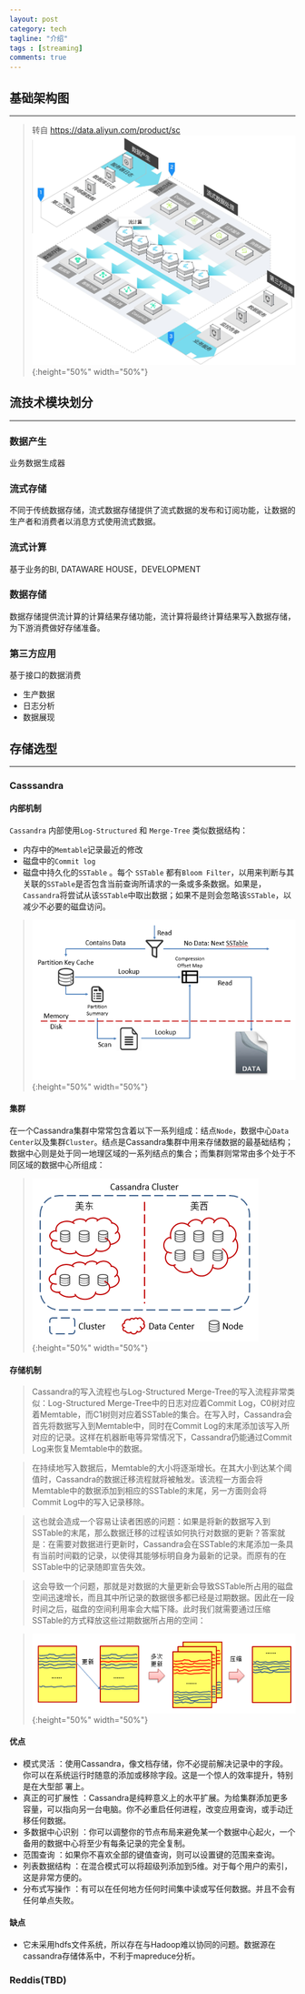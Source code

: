 ```yaml
---
layout: post
category: tech
tagline: "介绍"
tags : [streaming]
comments: true
---
```


## 基础架构图
---
> 转自 https://data.aliyun.com/product/sc
> ![Stream Arch](/resources/images/2018/3/0-sc-Steam.jpg){:height="50%" width="50%"}


## 流技术模块划分
---
### 数据产生
业务数据生成器

### 流式存储
不同于传统数据存储，流式数据存储提供了流式数据的发布和订阅功能，让数据的生产者和消费者以消息方式使用流式数据。

### 流式计算
基于业务的BI, DATAWARE HOUSE，DEVELOPMENT

### 数据存储
数据存储提供流计算的计算结果存储功能，流计算将最终计算结果写入数据存储，为下游消费做好存储准备。


### 第三方应用
基于接口的数据消费
* 生产数据
* 日志分析
* 数据展现



## 存储选型
---
### Casssandra
#### 内部机制
`Cassandra` 内部使用`Log-Structured` 和 `Merge-Tree` 类似数据结构：
* 内存中的`Memtable`记录最近的修改
* 磁盘中的`Commit log`
* 磁盘中持久化的`SSTable` 。每个 `SSTable` 都有`Bloom Filter`，以用来判断与其关联的`SSTable`是否包含当前查询所请求的一条或多条数据。如果是，`Cassandra`将尝试从该`SSTable`中取出数据；如果不是则会忽略该`SSTable`，以减少不必要的磁盘访问。

> ![Stream Arch](/resources/images/2018/3/1-sc-Cassandra.png){:height="50%" width="50%"}

#### 集群
在一个Cassandra集群中常常包含着以下一系列组成：结点`Node`，数据中心`Data Center`以及集群`Cluster`。结点是Cassandra集群中用来存储数据的最基础结构；数据中心则是处于同一地理区域的一系列结点的集合；而集群则常常由多个处于不同区域的数据中心所组成：
> ![Stream Arch](/resources/images/2018/3/2-sc-CassandraCluster.png){:height="50%" width="50%"}

#### 存储机制
>Cassandra的写入流程也与Log-Structured Merge-Tree的写入流程非常类似：Log-Structured Merge-Tree中的日志对应着Commit Log，C0树对应着Memtable，而C1树则对应着SSTable的集合。在写入时，Cassandra会首先将数据写入到Memtable中，同时在Commit Log的末尾添加该写入所对应的记录。这样在机器断电等异常情况下，Cassandra仍能通过Commit Log来恢复Memtable中的数据。

>在持续地写入数据后，Memtable的大小将逐渐增长。在其大小到达某个阈值时，Cassandra的数据迁移流程就将被触发。该流程一方面会将Memtable中的数据添加到相应的SSTable的末尾，另一方面则会将Commit Log中的写入记录移除。

>这也就会造成一个容易让读者困惑的问题：如果是将新的数据写入到SSTable的末尾，那么数据迁移的过程该如何执行对数据的更新？答案就是：在需要对数据进行更新时，Cassandra会在SSTable的末尾添加一条具有当前时间戳的记录，以使得其能够标明自身为最新的记录。而原有的在SSTable中的记录随即宣告失效。

>这会导致一个问题，那就是对数据的大量更新会导致SSTable所占用的磁盘空间迅速增长，而且其中所记录的数据很多都已经是过期数据。因此在一段时间之后，磁盘的空间利用率会大幅下降。此时我们就需要通过压缩SSTable的方式释放这些过期数据所占用的空间：

> ![Stream Arch](/resources/images/2018/3/3-sc-CassandraSSTCompress.png){:height="50%" width="50%"}
#### 优点
* 模式灵活 ：使用Cassandra，像文档存储，你不必提前解决记录中的字段。你可以在系统运行时随意的添加或移除字段。这是一个惊人的效率提升，特别是在大型部 署上。
* 真正的可扩展性 ：Cassandra是纯粹意义上的水平扩展。为给集群添加更多容量，可以指向另一台电脑。你不必重启任何进程，改变应用查询，或手动迁移任何数据。
* 多数据中心识别 ：你可以调整你的节点布局来避免某一个数据中心起火，一个备用的数据中心将至少有每条记录的完全复制。
* 范围查询 ：如果你不喜欢全部的键值查询，则可以设置键的范围来查询。
* 列表数据结构 ：在混合模式可以将超级列添加到5维。对于每个用户的索引，这是非常方便的。
* 分布式写操作 ：有可以在任何地方任何时间集中读或写任何数据。并且不会有任何单点失败。


#### 缺点
* 它未采用hdfs文件系统，所以存在与Hadoop难以协同的问题。数据源在cassandra存储体系中，不利于mapreduce分析。 

### Reddis(TBD)
